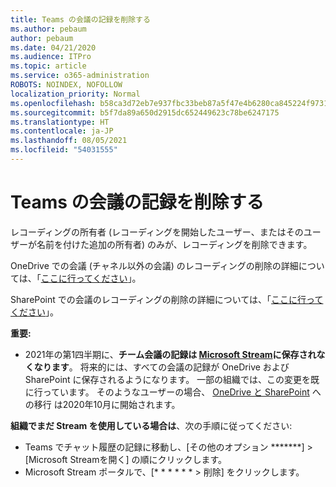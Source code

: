 ```yaml
---
title: Teams の会議の記録を削除する
ms.author: pebaum
author: pebaum
ms.date: 04/21/2020
ms.audience: ITPro
ms.topic: article
ms.service: o365-administration
ROBOTS: NOINDEX, NOFOLLOW
localization_priority: Normal
ms.openlocfilehash: b58ca3d72eb7e937fbc33beb87a5f47e4b6280ca845224f973189e689c33c03c
ms.sourcegitcommit: b5f7da89a650d2915dc652449623c78be6247175
ms.translationtype: HT
ms.contentlocale: ja-JP
ms.lasthandoff: 08/05/2021
ms.locfileid: "54031555"
---
```

# <a name="delete-a-meeting-recording-in-teams"></a>Teams の会議の記録を削除する

レコーディングの所有者 (レコーディングを開始したユーザー、またはそのユーザーが名前を付けた追加の所有者) のみが、レコーディングを削除できます。  

OneDrive での会議 (チャネル以外の会議) のレコーディングの削除の詳細については、「[ここに行ってください](https://support.microsoft.com/office/21fe345a-e488-4fa7-932b-f053c1bebe8a)」。  

SharePoint での会議のレコーディングの削除の詳細については、「[ここに行ってください](https://support.microsoft.com/office/71f3c90a-0d24-4d80-8b66-f88234b79a52)」。  

**重要:**

- 2021年の第1四半期に、**チーム会議の記録は [Microsoft Stream](https://stream.microsoft.com/)に保存されなくなります**。 将来的には、すべての会議の記録が OneDrive および SharePoint に保存されるようになります。 一部の組織では、この変更を既に行っています。 そのようなユーザーの場合、  [OneDrive と SharePoint](https://docs.microsoft.com/MicrosoftTeams/tmr-meeting-recording-change) への移行 は2020年10月に開始されます。

**組織でまだ Stream を使用している場合は**、次の手順に従ってください:

- Teams でチャット履歴の記録に移動し、[その他のオプション *******] > [Microsoft Streamを開く] の順にクリックします。
- Microsoft Stream ポータルで、[* * * * * * > 削除] をクリックします。

